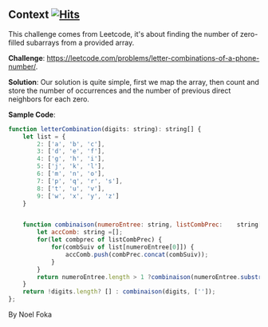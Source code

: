 ## Context&nbsp;[![Hits](https://hits.seeyoufarm.com/api/count/incr/badge.svg?url=https%3A%2F%2Fgithub.com%2Fnumerica-ideas%2Fcommunity%2Ftree%2Fmaster%2Falgorithms%2Fletter-combinations-phone-number&count_bg=%2379C83D&title_bg=%23555555&icon=&icon_color=%23E7E7E7&title=hits&edge_flat=false)](https://numericaideas.com/)
This challenge comes from Leetcode, it's about finding the number of zero-filled subarrays from a provided array.

**Challenge**: https://leetcode.com/problems/letter-combinations-of-a-phone-number/.

**Solution**: 
Our solution is quite simple, first we map the array, then count and store the number of occurrences and the number of previous direct neighbors for each zero.

**Sample Code**:
```javascript
function letterCombination(digits: string): string[] {
    let list = {
        2: ['a', 'b', 'c'],
        3: ['d', 'e', 'f'],
        4: ['g', 'h', 'i'],
        5: ['j', 'k', 'l'],
        6: ['m', 'n', 'o'],
        7: ['p', 'q', 'r', 's'],
        8: ['t', 'u', 'v'],
        9: ['w', 'x', 'y', 'z']
    }


    function combinaison(numeroEntree: string, listCombPrec:    string[]) {
        let accComb: string =[];
        for(let combprec of listCombPrec) {
            for(combSuiv of list[numeroEntree[0]]) {
                accComb.push(combPrec.concat(combSuiv));
            }
        }
        return numeroEntree.length > 1 ?combinaison(numeroEntree.substring(1), accComb) : accComb;
    }
    return !digits.length? [] : combinaison(digits, ['']);
};
```

By Noel Foka
